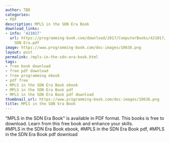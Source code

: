 ```yaml
---
author: TBD
categories:
- PDF
description: MPLS in the SDN Era Book
download_links:
- info: '421017'
  url: https://programming-book.com/download/2017/ComputerBooks/421017/MPLS in the
    SDN Era.pdf
image: https://www.programming-book.com/doc-images/10636.png
layout: post
permalink: /mpls-in-the-sdn-era-book.html
tags:
- free book download
- free pdf download
- free programming ebook
- pdf free
- MPLS in the SDN Era Book ebook
- MPLS in the SDN Era Book pdf
- MPLS in the SDN Era Book pdf download
thumbnail_url: https://www.programming-book.com/doc-images/10636.png
title: MPLS in the SDN Era Book
---
```


 
<div class="item-desc text-justify">
  "MPLS in the SDN Era Book" is available in PDF format. This books is free to download. Learn from this free book and enhance your skills.
  <br>
  #MPLS in the SDN Era Book ebook, #MPLS in the SDN Era Book pdf, #MPLS in the SDN Era Book pdf download
</div>